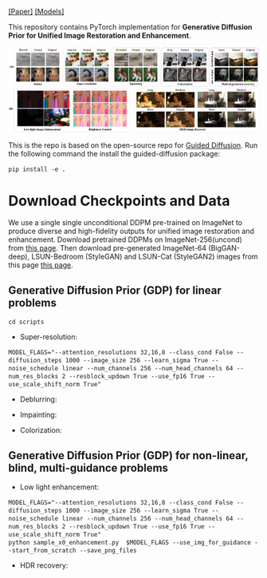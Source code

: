 
[[Paper]]() [[Models]](#pretrained-models)

This repository contains PyTorch implementation for __Generative Diffusion Prior for Unified Image Restoration and Enhancement__.


![intro](figs/teaser.png)

This is the repo is based on the open-source repo for [Guided Diffusion](https://github.com/openai/guided-diffusion).
Run the following command the install the guided-diffusion package:
```
pip install -e .
```


# Download Checkpoints and Data

We use a single  single unconditional DDPM pre-trained on ImageNet to produce diverse and high-fidelity outputs for unified image restoration and enhancement. Download pretrained DDPMs on ImageNet-256(uncond) from [this page](https://github.com/openai/guided-diffusion). 
Then download pre-generated ImageNet-64 (BigGAN-deep),  LSUN-Bedroom (StyleGAN) and LSUN-Cat (StyleGAN2) images from this page [this page](https://github.com/openai/guided-diffusion/tree/main/evaluations).

## Generative Diffusion Prior (GDP) for linear problems

```
cd scripts
```

 * Super-resolution:

```
MODEL_FLAGS="--attention_resolutions 32,16,8 --class_cond False --diffusion_steps 1000 --image_size 256 --learn_sigma True --noise_schedule linear --num_channels 256 --num_head_channels 64 --num_res_blocks 2 --resblock_updown True --use_fp16 True --use_scale_shift_norm True"

```
 * Deblurring:

 * Impainting:

 * Colorization:

## Generative Diffusion Prior (GDP) for non-linear, blind, multi-guidance problems

 * Low light enhancement:
```
MODEL_FLAGS="--attention_resolutions 32,16,8 --class_cond False --diffusion_steps 1000 --image_size 256 --learn_sigma True --noise_schedule linear --num_channels 256 --num_head_channels 64 --num_res_blocks 2 --resblock_updown True --use_fp16 True --use_scale_shift_norm True"
python sample_x0_enhancement.py  $MODEL_FLAGS --use_img_for_guidance --start_from_scratch --save_png_files
```
 * HDR recovery:

<!-- 
Run the following command to use ES-DDPM (T'=100) to generate ImageNet-64 images (with jumping interval 4):
```
python generate_processes_diffusion_and_reverse --execute --reverse_steps 25 --chain_length 250 --dataset imagenet --dataset_path ../evaluations/precomputed/biggan_deep_trunc1_imagenet256.npz --devices '0,1,2,3,4,5,6,7,8' 
```

Run the following command to use ES-DDPM (T'=100) to generate LSUN-Bedroom-256 images:
```
python generate_processes_diffusion_and_reverse --execute --reverse_steps 100 --chain_length 1000 --dataset lsun_bedroom --dataset_path ../evaluations/precomputed/lsun/stylegan_lsun_bedroom.npz --devices '0,1,2,3,4,5,6,7,8' 
```

Run the following command to use ES-DDPM (T'=100) to generate LSUN-Cat-256 images:
```
python generate_processes_diffusion_and_reverse --execute --reverse_steps 100 --chain_length 1000 --dataset lsun_cat --dataset_path ../evaluations/precomputed/lsun/stylegan2_lsun_cat.npz --devices '0,1,2,3,4,5,6,7,8' 
``` -->

